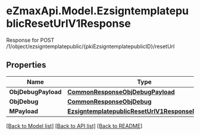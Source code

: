 # eZmaxApi.Model.EzsigntemplatepublicResetUrlV1Response
Response for POST /1/object/ezsigntemplatepublic/{pkiEzsigntemplatepublicID}/resetUrl

## Properties

Name | Type | Description | Notes
------------ | ------------- | ------------- | -------------
**ObjDebugPayload** | [**CommonResponseObjDebugPayload**](CommonResponseObjDebugPayload.md) |  | 
**ObjDebug** | [**CommonResponseObjDebug**](CommonResponseObjDebug.md) |  | [optional] 
**MPayload** | [**EzsigntemplatepublicResetUrlV1ResponseMPayload**](EzsigntemplatepublicResetUrlV1ResponseMPayload.md) |  | 

[[Back to Model list]](../README.md#documentation-for-models) [[Back to API list]](../README.md#documentation-for-api-endpoints) [[Back to README]](../README.md)

